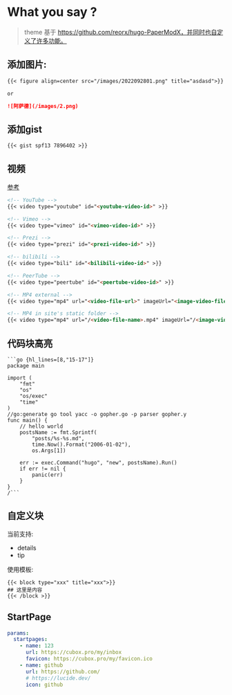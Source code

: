 # What you say ?

> theme 基于 https://github.com/reorx/hugo-PaperModX，并同时也自定义了许多功能。

## 添加图片:

```markdown
{{< figure align=center src="/images/2022092801.png" title="asdasd">}}

or

![阿萨德](/images/2.png)
```

## 添加gist

```markdown
{{< gist spf13 7896402 >}}
```

## 视频

[参考](https://github.com/Lednerb/bilberry-hugo-theme#video)

```markdown
<!-- YouTube -->
{{< video type="youtube" id="<youtube-video-id>" >}}

<!-- Vimeo -->
{{< video type="vimeo" id="<vimeo-video-id>" >}}

<!-- Prezi -->
{{< video type="prezi" id="<prezi-video-id>" >}}

<!-- bilibili -->
{{< video type="bili" id="<bilibili-video-id>" >}}

<!-- PeerTube -->
{{< video type="peertube" id="<peertube-video-id>" >}}

<!-- MP4 external -->
{{< video type="mp4" url="<video-file-url>" imageUrl="<image-video-file-url>" >}}

<!-- MP4 in site's static folder -->
{{< video type="mp4" url="/<video-file-name>.mp4" imageUrl="/<image-video-file-name>.png" >}}

```

## 代码块高亮

```text
```go {hl_lines=[8,"15-17"]}
package main

import (
	"fmt"
	"os"
	"os/exec"
	"time"
)
//go:generate go tool yacc -o gopher.go -p parser gopher.y
func main() {
	// hello world
	postsName := fmt.Sprintf(
		"posts/%s-%s.md",
		time.Now().Format("2006-01-02"),
		os.Args[1])

	err := exec.Command("hugo", "new", postsName).Run()
	if err != nil {
		panic(err)
	}
}
/```
```

## 自定义块

当前支持:

- details
- tip

使用模板:

```
{{< block type="xxx" title="xxx">}}
## 这里是内容
{{< /block >}}
```

## StartPage

```yaml
params:
  startpages:
    - name: 123
      url: https://cubox.pro/my/inbox
      favicon: https://cubox.pro/my/favicon.ico
    - name: github
      url: https://github.com/
      # https://lucide.dev/
      icon: github
```